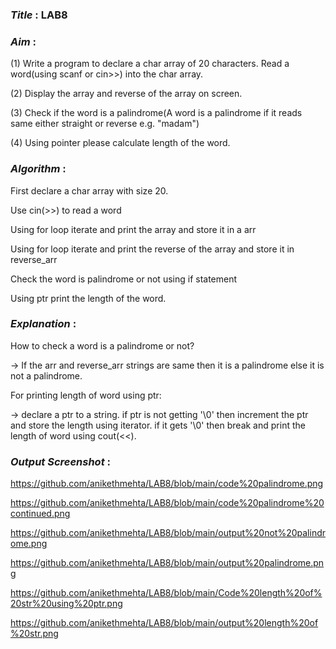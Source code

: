### ***Title*** : LAB8
### ***Aim*** : 
(1) Write a program to declare a char array of 20 characters. Read a word(using scanf or cin>>) into the char array.

(2) Display the array and reverse of the array on screen.

(3) Check if the word is a palindrome(A word is a palindrome if it reads same either straight or reverse e.g. "madam")

(4) Using pointer please calculate length of the word.

### ***Algorithm*** :
First declare a char array with size 20.

Use cin(>>) to read a word

Using for loop iterate and print the array and store it in a arr

Using for loop iterate and print the reverse of the array and store it in reverse_arr

Check the word is palindrome or not using if statement

Using ptr print the length of the word.

### ***Explanation*** :

How to check a word is a palindrome or not?

-> If the arr and reverse_arr strings are same then it is a palindrome else it is not a palindrome.

For printing length of word using ptr: 

-> declare a ptr to a string. if ptr is not getting '\0' then increment the ptr and store the length using iterator. if it gets '\0' then break and print the length of word using cout(<<).

### ***Output Screenshot*** :

https://github.com/anikethmehta/LAB8/blob/main/code%20palindrome.png

https://github.com/anikethmehta/LAB8/blob/main/code%20palindrome%20continued.png

https://github.com/anikethmehta/LAB8/blob/main/output%20not%20palindrome.png

https://github.com/anikethmehta/LAB8/blob/main/output%20palindrome.png

https://github.com/anikethmehta/LAB8/blob/main/Code%20length%20of%20str%20using%20ptr.png

https://github.com/anikethmehta/LAB8/blob/main/output%20length%20of%20str.png




